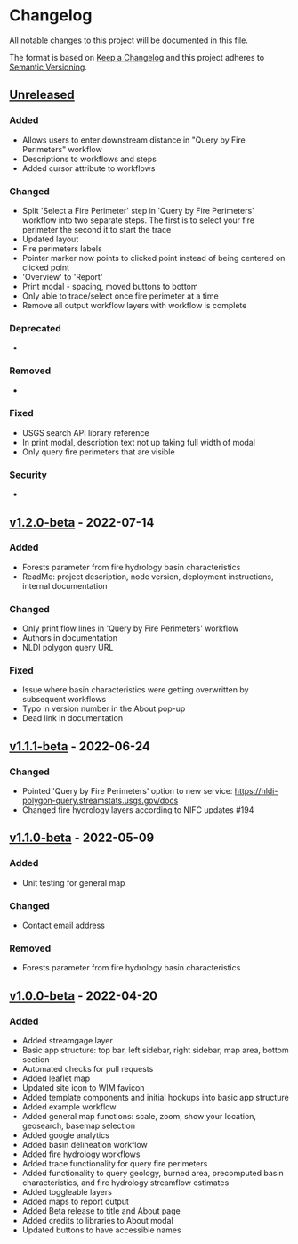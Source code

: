 # Changelog

All notable changes to this project will be documented in this file.

The format is based on [Keep a Changelog](http://keepachangelog.com/en/1.0.0/)
and this project adheres to [Semantic Versioning](http://semver.org/spec/v2.0.0.html).


## [Unreleased](https://github.com/USGS-WiM/StreamStats-National/tree/dev)

### Added 

- Allows users to enter downstream distance in "Query by Fire Perimeters" workflow
- Descriptions to workflows and steps
- Added cursor attribute to workflows

### Changed  

- Split 'Select a Fire Perimeter' step in 'Query by Fire Perimeters' workflow into two separate steps. The first is to select your fire perimeter the second it to start the trace
- Updated layout
- Fire perimeters labels 
- Pointer marker now points to clicked point instead of being centered on clicked point
- 'Overview' to 'Report'
- Print modal - spacing, moved buttons to bottom
- Only able to trace/select once fire perimeter at a time
- Remove all output workflow layers with workflow is complete

### Deprecated 

-

### Removed 

- 

### Fixed  

- USGS search API library reference
- In print modal, description text not up taking full width of modal
- Only query fire perimeters that are visible

### Security  

- 

## [v1.2.0-beta](https://github.com/USGS-WiM/StreamStats-National/releases/tag/v1.2.0-beta) - 2022-07-14

### Added 

- Forests parameter from fire hydrology basin characteristics 
- ReadMe: project description, node version, deployment instructions, internal documentation

### Changed  

- Only print flow lines in 'Query by Fire Perimeters' workflow
- Authors in documentation
- NLDI polygon query URL

### Fixed  

- Issue where basin characteristics were getting overwritten by subsequent workflows
- Typo in version number in the About pop-up
- Dead link in documentation

## [v1.1.1-beta](https://github.com/USGS-WiM/StreamStats-National/releases/tag/v1.1.1-beta) - 2022-06-24


### Changed

-   Pointed 'Query by Fire Perimeters' option to new service: https://nldi-polygon-query.streamstats.usgs.gov/docs
-   Changed fire hydrology layers according to NIFC updates #194
 

## [v1.1.0-beta](https://github.com/USGS-WiM/StreamStats-National/releases/tag/v1.1.0-beta) - 2022-05-09

### Added

- Unit testing for general map 

### Changed

-   Contact email address

### Removed

-   Forests parameter from fire hydrology basin characteristics 

## [v1.0.0-beta](https://github.com/USGS-WiM/StreamStats-National/releases/tag/v1.0.0-beta) - 2022-04-20

### Added

-   Added streamgage layer
-   Basic app structure: top bar, left sidebar, right sidebar, map area, bottom section
-   Automated checks for pull requests
-   Added leaflet map
-   Updated site icon to WIM favicon
-   Added template components and initial hookups into basic app structure
-   Added example workflow
-   Added general map functions: scale, zoom, show your location, geosearch, basemap selection
-   Added google analytics
-   Added basin delineation workflow
-   Added fire hydrology workflows
-   Added trace functionality for query fire perimeters
-   Added functionality to query geology, burned area, precomputed basin characteristics, and fire hydrology streamflow estimates
-   Added toggleable layers
-   Added maps to report output
-   Added Beta release to title and About page
-   Added credits to libraries to About modal
-   Updated buttons to have accessible names

